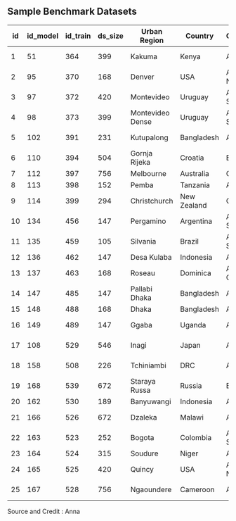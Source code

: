 ## Sample Benchmark Datasets 

| id  | id_model | id_train | ds_size | Urban Region       | Country      | Continent      | id_dataset | Urban Type     | Density | Roof Type  |
|---- |---------|---------|--------|------------------|-------------|--------------|-----------|-------------|---------|----------|
| 1   | 51      | 364     | 399    | Kakuma           | Kenya       | Africa       | 58        | Refugee Camp | Sparse  | Metal    |
| 2   | 95      | 370     | 168    | Denver           | USA         | America North | 135      | Peri-Urban   | Grid    | Shingles |
| 3   | 97      | 372     | 420    | Montevideo       | Uruguay     | America South | 137      | Urban        | Grid    | Cement   |
| 4   | 98      | 373     | 399    | Montevideo Dense | Uruguay     | America South | 138      | Urban        | Dense   | Cement   |
| 5   | 102     | 391     | 231    | Kutupalong       | Bangladesh  | Asia         | 144      | Refugee Camp | Dense   | Mixed    |
| 6   | 110     | 394     | 504    | Gornja Rijeka    | Croatia     | Europe       | 157      | Rural        | Sparse  | Shingles |
| 7   | 112     | 397     | 756    | Melbourne        | Australia   | Oceania      | 171      | Urban        | Grid    | Cement   |
| 8   | 113     | 398     | 152    | Pemba            | Tanzania    | Africa       | 170      | Rural        | Sparse  | Metal    |
| 9   | 114     | 399     | 294    | Christchurch     | New Zealand | Oceania      | 177      | Peri-Urban   | Sparse  | Shingles |
| 10  | 134     | 456     | 147    | Pergamino        | Argentina   | America South | 197      | Peri-Urban   | Grid    | Mixed    |
| 11  | 135     | 459     | 105    | Silvania         | Brazil      | America South | 198      | Rural        | Sparse  | Shingles |
| 12  | 136     | 462     | 147    | Desa Kulaba     | Indonesia   | Asia         | 199      | Rural        | Sparse  | Metal    |
| 13  | 137     | 463     | 168    | Roseau          | Dominica    | America Central | 201    | Peri-Urban   | Sparse  | Mixed    |
| 14  | 147     | 485     | 147    | Pallabi Dhaka   | Bangladesh  | Asia         | 204      | Urban        | Dense   | Mixed    |
| 15  | 148     | 488     | 168    | Dhaka           | Bangladesh  | Asia         | 213      | Urban        | Dense   | Mixed    |
| 16  | 149     | 489     | 147    | Ggaba           | Uganda      | Africa       | 205      | Peri-Urban   | Dense   | Mixed    |
| 17  | 108     | 529     | 546    | Inagi           | Japan       | Asia         | 153      | Peri-Urban   | Sparse  | Mixed    |
| 18  | 158     | 508     | 226    | Tchiniambi      | DRC         | Africa       | 226      | Peri-Urban   | Dense   | Metal    |
| 19  | 168     | 539     | 672    | Staraya Russa   | Russia      | Europe       | 244      | Rural        | Sparse  | Mixed    |
| 20  | 162     | 530     | 189    | Banyuwangi      | Indonesia   | Asia         | 229      | Urban        | Dense   | Shingles |
| 21  | 166     | 526     | 672    | Dzaleka         | Malawi      | Africa       | 243      | Refugee Camp | Dense   | Metal    |
| 22  | 163     | 523     | 252    | Bogota          | Colombia    | America South | 51       | Urban        | Grid    | Mixed    |
| 23  | 164     | 524     | 315    | Soudure         | Niger       | Africa       | 231      | Rural        | Dense   | Mixed    |
| 24  | 165     | 525     | 420    | Quincy          | USA         | America North | 236      | Peri-Urban   | Grid    | Shingles |
| 25  | 167     | 528     | 756    | Ngaoundere      | Cameroon    | Africa       | 239      | Peri-Urban   | Grid    | Metal    |

Source and Credit : Anna

